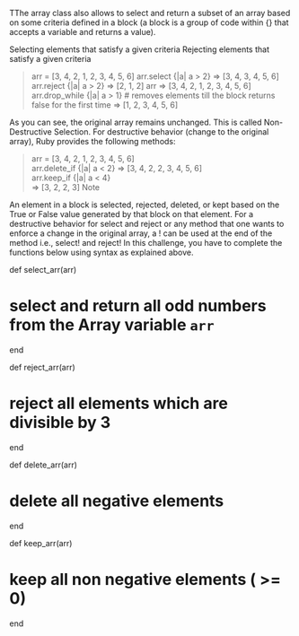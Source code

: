 TThe array class also allows to select and return a subset of an array based on some criteria defined in a block (a block is a group of code within {} that accepts a variable and returns a value).

Selecting elements that satisfy a given criteria
Rejecting elements that satisfy a given criteria
 > arr = [3, 4, 2, 1, 2, 3, 4, 5, 6]
 > arr.select {|a| a > 2}
 => [3, 4, 3, 4, 5, 6]
 > arr.reject {|a| a > 2}
 => [2, 1, 2]
 > arr
 => [3, 4, 2, 1, 2, 3, 4, 5, 6]
 > arr.drop_while {|a| a > 1} # removes elements till the block returns false for the first time
 => [1, 2, 3, 4, 5, 6]

As you can see, the original array remains unchanged. This is called Non-Destructive Selection.
For destructive behavior (change to the original array), Ruby provides the following methods:

 > arr = [3, 4, 2, 1, 2, 3, 4, 5, 6]  
 > arr.delete_if {|a| a < 2}
  => [3, 4, 2, 2, 3, 4, 5, 6]  
 > arr.keep_if {|a| a < 4}  
 => [3, 2, 2, 3]
Note

An element in a block is selected, rejected, deleted, or kept based on the True or False value generated by that block on that element.
For a destructive behavior for select and reject or any method that one wants to enforce a change in the original array, a ! can be used at the end of the method i.e., select! and reject!
In this challenge, you have to complete the functions below using syntax as explained above.


def select_arr(arr)
  # select and return all odd numbers from the Array variable `arr`
end

def reject_arr(arr)
  # reject all elements which are divisible by 3
end

def delete_arr(arr)
  # delete all negative elements
end

def keep_arr(arr)
  # keep all non negative elements ( >= 0)
end

